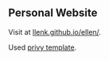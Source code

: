 ## Personal Website

Visit at [llenk.github.io/ellen/](https://llenk.github.io/ellen/).

Used [privy template](https://templated.co/privy).